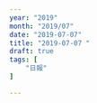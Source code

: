 ```yaml
---
year: "2019"
month: "2019/07"
date: "2019-07-07"
title: "2019-07-07 "
draft: true
tags: [
    "日報"
]

---
```


